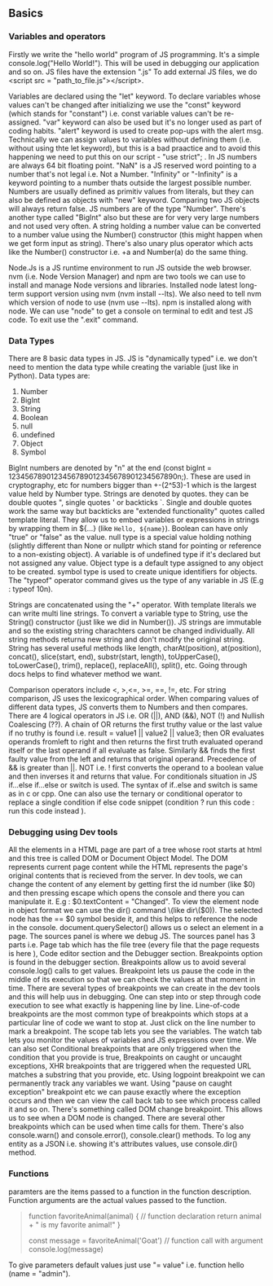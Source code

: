 ## Basics

### Variables and operators

Firstly we write the "hello world" program of JS programming. It's a simple console.log("Hello World!"). This will be used in debugging our application and so on. JS files have the extension ".js" To add external JS files, we do \<script src = "path_to_file.js"\>\<\/script\>.

Variables are declared using the "let" keyword. To declare variables whose values can't be changed after initializing we use the "const" keyword \(which stands for "constant"\) i.e. const variable values can't be re-assigned. "var" keyword can also be used but it's no longer used as part of coding habits. "alert" keyword is used to create pop-ups with the alert msg. Technically we can assign values to variables without defining them \(i.e. without using thte let keyword\), but this is a bad praactice and to avoid this happening we need to put this on our script - "use strict"; . In JS numbers are always 64 bit floating point. "NaN" is a JS reserved word pointing to a number that's not legal i.e. Not a Number. "Infinity" or "-Infinity" is a keyword pointing to a number thats outside the largest possible number. Numbers are usually defined as primitiv values from literals, but they can also be defined as objects with "new" keyword. Comparing two JS objects will always return false. JS numbers are of the type "Number". There's another type called "BigInt" also but these are for very very large numbers and not used very often. A string holding a number value can be converted to a number value using the Number() constructor \(this might happen when we get form input as string\). There's also unary plus operator which acts like the Number() constructor i.e. +a and Number(a) do the same thing.

Node.Js is a JS runtime environment to run JS outside the web browser. nvm \(i.e. Node Version Manager\) and npm are two tools we can use to install and manage Node versions and libraries. Installed node latest long-term support version using nvm \(nvm install --lts\). We also need to tell nvm which version of node to use \(nvm use --lts\). npm is installed along with node. We can use "node" to get a console on terminal to edit and test JS code. To exit use the ".exit" command.

### Data Types
There are  8 basic data types in JS. JS is "dynamically typed" i.e. we don't need to mention the data type while creating the variable \(just like in Python\). Data types are:
1. Number
2. BigInt
3. String
4. Boolean
5. null
6. undefined
7. Object
8. Symbol

BigInt numbers are denoted by "n" at the end \(const bigInt = 1234567890123456789012345678901234567890n;\). These are used in cryptography, etc for numbers bigger than +-\(2^53\)-1 which is the largest value held by Number type. Strings are denoted by quotes. they can be double quotes ", single quotes ' or backticks \`. Single and double quotes work the same way but backticks are "extended functionality" quotes called template literal. They allow us to embed variables or expressions in strings by wrapping them in $\{...\} \(like `Hello, ${name}`\). Boolean can have only "true" or "false" as the value. null type is a special value holding nothing \(slightly different than None or nullptr which stand for pointing or reference to a non-existing object\). A variable is of undefined type if it's declared but not assigned any value. Object type is a default type assigned to any object to be created. symbol type is used to create unique identifiers for objects. The "typeof" operator command gives us the type of any variable in JS \(E.g : typeof 10n\).

Strings are concatenated using the "+" operator. With template literals we can write multi line strings. To convert a variable type to String, use the String() constructor \(just like we did in Number\(\)\). JS strings are immutable and so the existing string charachters cannot be changed individually. All string methods returna new string and don't modify the original string. String has several useful methods like length, charAt\(position\), at\(position\), concat\(\), slice\(start, end\), substr\(start, length\), toUpperCase(), toLowerCase(), trim(), replace(), replaceAll(), split(), etc. Going through docs helps to find whatever method we want.

Comparison operators include \<, \>,\<=, \>=, \==, \!=, etc. For string comparison, JS uses the lexicographical order. When comparing values of different data types, JS converts them to Numbers and then compares. There are 4 logical operators in JS i.e. OR \(||\), AND \(&&\), NOT \(!\) and Nullish Coalescing \(??\). A chain of  OR returns the first truthy value or the last value if no truthy is found i.e.
result = value1 || value2 || value3; then OR evaluates operands fromleft to right and then returns the first truth evaluated operand itself or the last operand if all evaluate as false. Similarly && finds the first faulty value from the left and returns that original operand. Precedence of && is greater than ||. NOT i.e. ! first converts the operand to a boolean value and then inverses it and returns that value. For conditionals situation in JS if...else if...else or switch is used. The syntax of if..else and switch is same as in c or cpp. One can also use the ternary or conditional operator to replace a single condition if else code snippet \(condition ? run this code : run this code instead \).

### Debugging using Dev tools
All the elements in a HTML page are part of a tree whose root starts at html and this tree is called DOM or Document Object Model. The DOM represents current page content while the HTML represents the page's original contents that is recieved from the server. In dev tools, we can change the content of any element by getting first the id number \(like $0\) and then pressing escape which opens the console and there you can manipulate it. E.g : $0.textContent = "Changed". To view the element node in object format we can use the dir() command \(like dir\($0\)\). The selected node has the == $0 symbol beside it, and this helps to reference the node in the console. document.querySelector() allows us o select an element in a page. The sources panel is where we debug JS. The sources panel has 3 parts i.e. Page tab which has the file tree \(every file that the page requests is here \), Code editor section and the Debugger section. Breakpoints option is found in the debugger section. Breakpoints allow us to avoid several console.log() calls to get values. Breakpoint lets us pause the code in the middle of its execution so that we can check the values at that moment in time. There are several types of breakpoints we can create in the dev tools and this will help uus in debugging. One can step into or step through code execution to see what exactly is happening line by line. Line-of-code breakpoints are the most common type of breakpoints which stops at a particular line of code we want to stop at. Just click on the line number to mark a breakpoint. The scope tab lets you see the variables. The watch tab lets you monitor the values of variables and JS expressions over time. We can also set Conditional breakpoints that are only triggered when the condition that you provide is true, Breakpoints on caught or uncaught exceptions, XHR breakpoints that are triggered when the requested URL matches a substring that you provide, etc. Using logpoint breakpoint we can permanently track any variables we want. Using "pause on caught exception" breakpoint etc we can pause exactly where the exception occurs and then we can view the call back tab to see which process called it and so on. There's something called DOM change breakpoint. This allows us to see when a DOM node is changed. There are several other breakpoints which can be used when time calls for them. There's also console.warn\(\) and console.error\(\), console.clear\(\) methods. To log any entity as a JSON i.e. showing it's attributes values, use console.dir\(\) method.

### Functions

paramters are the items passed to a function in the function description. Function arguments are the actual values passed to the function. 
> function favoriteAnimal(animal) {      // function declaration
>    return animal + " is my favorite animal!"
> }
> 
> const message = favoriteAnimal('Goat') // function call with argument
> console.log(message)

To give parameters default values just use "= value" i.e. function hello \(name = "admin"\). 
